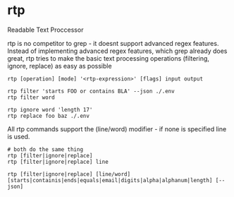# rtp

Readable Text Proccessor

rtp is no competitor to grep - it doesnt support advanced regex features. Instead of implementing advanced regex features, which grep already does great, rtp tries to make the basic text processing operations (filtering, ignore, replace) as easy as possible

```
rtp [operation] [mode] '<rtp-expression>' [flags] input output

rtp filter 'starts FOO or contains BLA' --json ./.env
rtp filter word 

rtp ignore word 'length 17'
rtp replace foo baz ./.env
```

All rtp commands support the (line/word) modifier - if none is specified line is used.

```
# both do the same thing
rtp [filter|ignore|replace]
rtp [filter|ignore|replace] line
```

```
rtp [filter|ignore|replace] [line/word] [starts|containis|ends|equals|email|digits|alpha|alphanum|length] [--json]
```
